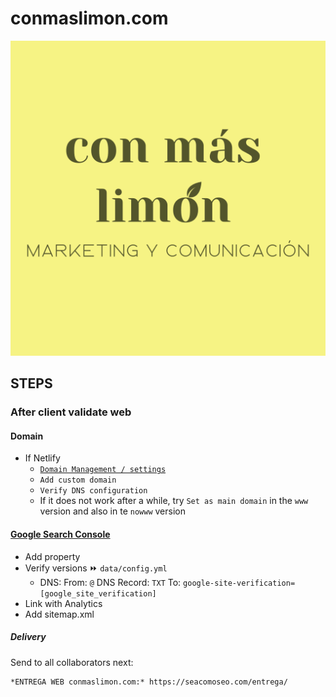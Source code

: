 # conmaslimon.com

[![conmaslimon.com](/assets/media/logo.png)](https://conmaslimon.com/)


## STEPS


### After client validate web


#### Domain

- If Netlify
  - [`Domain Management / settings`](https://app.netlify.com/sites/conmaslimon/settings/domain)
  - `Add custom domain`
  - `Verify DNS configuration`
  - If it does not work after a while, try `Set as main domain` in the `www` version and also in te `nowww` version


#### [Google Search Console](https://search.google.com/search-console)

- Add property
- Verify versions ⏩ `data/config.yml`
  - DNS:
    From: `@`
    DNS Record: `TXT`
    To: `google-site-verification=[google_site_verification]`
- Link with Analytics
- Add sitemap.xml


##### Delivery

Send to all collaborators next:

```
*ENTREGA WEB conmaslimon.com:* https://seacomoseo.com/entrega/
```
